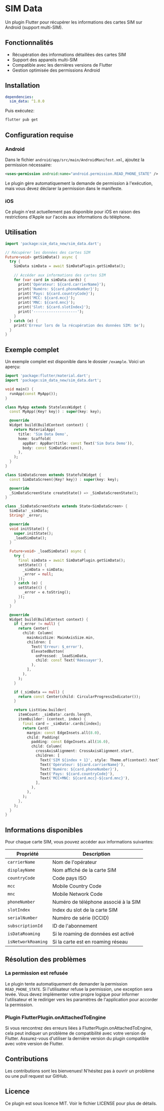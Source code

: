 # SIM Data

Un plugin Flutter pour récupérer les informations des cartes SIM sur Android (support multi-SIM).

## Fonctionnalités

- Récupération des informations détaillées des cartes SIM
- Support des appareils multi-SIM
- Compatible avec les dernières versions de Flutter
- Gestion optimisée des permissions Android

## Installation

```yaml
dependencies:
  sim_data: ^1.0.0
```

Puis exécutez:

```bash
flutter pub get
```

## Configuration requise

### Android

Dans le fichier `android/app/src/main/AndroidManifest.xml`, ajoutez la permission nécessaire:

```xml
<uses-permission android:name="android.permission.READ_PHONE_STATE" />
```

Le plugin gère automatiquement la demande de permission à l'exécution, mais vous devez déclarer la permission dans le manifeste.

### iOS

Ce plugin n'est actuellement pas disponible pour iOS en raison des restrictions d'Apple sur l'accès aux informations du téléphone.

## Utilisation

```dart
import 'package:sim_data_new/sim_data.dart';

// Récupérer les données des cartes SIM
Future<void> getSimData() async {
  try {
    SimData simData = await SimDataPlugin.getSimData();
    
    // Accéder aux informations des cartes SIM
    for (var card in simData.cards) {
      print('Opérateur: ${card.carrierName}');
      print('Numéro: ${card.phoneNumber}');
      print('Pays: ${card.countryCode}');
      print('MCC: ${card.mcc}');
      print('MNC: ${card.mnc}');
      print('Slot: ${card.slotIndex}');
      print('--------------------');
    }
  } catch (e) {
    print('Erreur lors de la récupération des données SIM: $e');
  }
}
```

## Exemple complet

Un exemple complet est disponible dans le dossier `/example`. Voici un aperçu:

```dart
import 'package:flutter/material.dart';
import 'package:sim_data_new/sim_data.dart';

void main() {
  runApp(const MyApp());
}

class MyApp extends StatelessWidget {
  const MyApp({Key? key}) : super(key: key);

  @override
  Widget build(BuildContext context) {
    return MaterialApp(
      title: 'Sim Data Demo',
      home: Scaffold(
        appBar: AppBar(title: const Text('Sim Data Demo')),
        body: const SimDataScreen(),
      ),
    );
  }
}

class SimDataScreen extends StatefulWidget {
  const SimDataScreen({Key? key}) : super(key: key);

  @override
  _SimDataScreenState createState() => _SimDataScreenState();
}

class _SimDataScreenState extends State<SimDataScreen> {
  SimData? _simData;
  String? _error;

  @override
  void initState() {
    super.initState();
    _loadSimData();
  }

  Future<void> _loadSimData() async {
    try {
      final simData = await SimDataPlugin.getSimData();
      setState(() {
        _simData = simData;
        _error = null;
      });
    } catch (e) {
      setState(() {
        _error = e.toString();
      });
    }
  }

  @override
  Widget build(BuildContext context) {
    if (_error != null) {
      return Center(
        child: Column(
          mainAxisSize: MainAxisSize.min,
          children: [
            Text('Erreur: $_error'),
            ElevatedButton(
              onPressed: _loadSimData,
              child: const Text('Réessayer'),
            ),
          ],
        ),
      );
    }

    if (_simData == null) {
      return const Center(child: CircularProgressIndicator());
    }

    return ListView.builder(
      itemCount: _simData!.cards.length,
      itemBuilder: (context, index) {
        final card = _simData!.cards[index];
        return Card(
          margin: const EdgeInsets.all(8.0),
          child: Padding(
            padding: const EdgeInsets.all(16.0),
            child: Column(
              crossAxisAlignment: CrossAxisAlignment.start,
              children: [
                Text('SIM ${index + 1}', style: Theme.of(context).textTheme.headline6),
                Text('Opérateur: ${card.carrierName}'),
                Text('Numéro: ${card.phoneNumber}'),
                Text('Pays: ${card.countryCode}'),
                Text('MCC+MNC: ${card.mcc}-${card.mnc}'),
              ],
            ),
          ),
        );
      },
    );
  }
}
```

## Informations disponibles

Pour chaque carte SIM, vous pouvez accéder aux informations suivantes:

| Propriété | Description |
|-----------|-------------|
| `carrierName` | Nom de l'opérateur |
| `displayName` | Nom affiché de la carte SIM |
| `countryCode` | Code pays ISO |
| `mcc` | Mobile Country Code |
| `mnc` | Mobile Network Code |
| `phoneNumber` | Numéro de téléphone associé à la SIM |
| `slotIndex` | Index du slot de la carte SIM |
| `serialNumber` | Numéro de série (ICCID) |
| `subscriptionId` | ID de l'abonnement |
| `isDataRoaming` | Si le roaming de données est activé |
| `isNetworkRoaming` | Si la carte est en roaming réseau |

## Résolution des problèmes

### La permission est refusée

Le plugin tente automatiquement de demander la permission `READ_PHONE_STATE`. Si l'utilisateur refuse la permission, une exception sera levée. Vous devez implémenter votre propre logique pour informer l'utilisateur et le rediriger vers les paramètres de l'application pour accorder la permission.

### Plugin FlutterPlugin.onAttachedToEngine

Si vous rencontrez des erreurs liées à FlutterPlugin.onAttachedToEngine, cela peut indiquer un problème de compatibilité avec votre version de Flutter. Assurez-vous d'utiliser la dernière version du plugin compatible avec votre version de Flutter.

## Contributions

Les contributions sont les bienvenues! N'hésitez pas à ouvrir un problème ou une pull request sur GitHub.

## Licence

Ce plugin est sous licence MIT. Voir le fichier LICENSE pour plus de détails.
